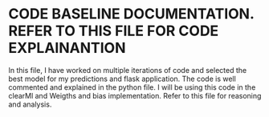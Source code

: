 # CODE BASELINE DOCUMENTATION. REFER TO THIS FILE FOR CODE EXPLAINANTION


In this file, I have worked on multiple iterations of code and selected the best model for my predictions and flask application. 
The code is well commented and explained in the python file. I will be using this code in the clearMl and Weigths and bias implementation. Refer to this file for reasoning and analysis.
